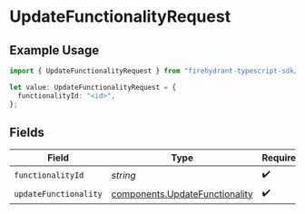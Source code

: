 # UpdateFunctionalityRequest

## Example Usage

```typescript
import { UpdateFunctionalityRequest } from "firehydrant-typescript-sdk/models/operations";

let value: UpdateFunctionalityRequest = {
  functionalityId: "<id>",
};
```

## Fields

| Field                                                                            | Type                                                                             | Required                                                                         | Description                                                                      |
| -------------------------------------------------------------------------------- | -------------------------------------------------------------------------------- | -------------------------------------------------------------------------------- | -------------------------------------------------------------------------------- |
| `functionalityId`                                                                | *string*                                                                         | :heavy_check_mark:                                                               | N/A                                                                              |
| `updateFunctionality`                                                            | [components.UpdateFunctionality](../../models/components/updatefunctionality.md) | :heavy_check_mark:                                                               | N/A                                                                              |